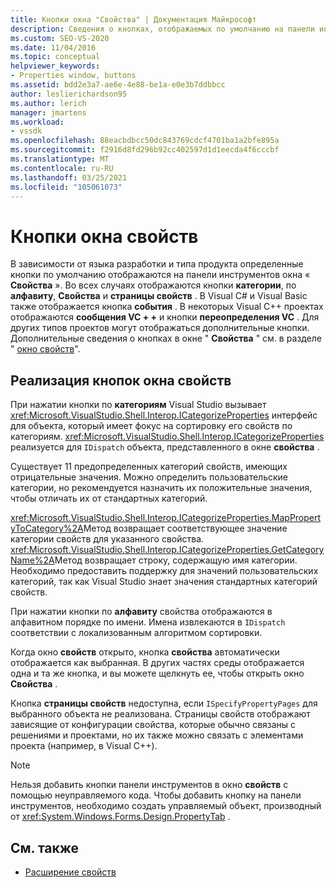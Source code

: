 ```yaml
---
title: Кнопки окна "Свойства" | Документация Майкрософт
description: Сведения о кнопках, отображаемых по умолчанию на панели инструментов для окно свойств и о реализации кнопок.
ms.custom: SEO-VS-2020
ms.date: 11/04/2016
ms.topic: conceptual
helpviewer_keywords:
- Properties window, buttons
ms.assetid: bdd2e3a7-ae6e-4e88-be1a-e0e3b7ddbbcc
author: leslierichardson95
ms.author: lerich
manager: jmartens
ms.workload:
- vssdk
ms.openlocfilehash: 88eacbdbcc50dc843769cdcf4701ba1a2bfe895a
ms.sourcegitcommit: f2916d8fd296b92cc402597d1d1eecda4f6cccbf
ms.translationtype: MT
ms.contentlocale: ru-RU
ms.lasthandoff: 03/25/2021
ms.locfileid: "105061073"
---
```

# <a name="properties-window-buttons"></a>Кнопки окна свойств
В зависимости от языка разработки и типа продукта определенные кнопки по умолчанию отображаются на панели инструментов окна « **Свойства** ». Во всех случаях отображаются кнопки **категории**, по **алфавиту**, **Свойства** и **страницы свойств** . В Visual C# и Visual Basic также отображается кнопка **события** . В некоторых Visual C++ проектах отображаются **сообщения VC + +** и кнопки **переопределения VC** . Для других типов проектов могут отображаться дополнительные кнопки. Дополнительные сведения о кнопках в окне " **Свойства** " см. в разделе " [окно свойств](../../ide/reference/properties-window.md)".

## <a name="implementation-of-properties-window-buttons"></a>Реализация кнопок окна свойств
 При нажатии кнопки по **категориям** Visual Studio вызывает <xref:Microsoft.VisualStudio.Shell.Interop.ICategorizeProperties> интерфейс для объекта, который имеет фокус на сортировку его свойств по категориям. <xref:Microsoft.VisualStudio.Shell.Interop.ICategorizeProperties> реализуется для `IDispatch` объекта, представленного в окне **свойства** .

 Существует 11 предопределенных категорий свойств, имеющих отрицательные значения. Можно определить пользовательские категории, но рекомендуется назначить их положительные значения, чтобы отличать их от стандартных категорий.

 <xref:Microsoft.VisualStudio.Shell.Interop.ICategorizeProperties.MapPropertyToCategory%2A>Метод возвращает соответствующее значение категории свойств для указанного свойства. <xref:Microsoft.VisualStudio.Shell.Interop.ICategorizeProperties.GetCategoryName%2A>Метод возвращает строку, содержащую имя категории. Необходимо предоставить поддержку для значений пользовательских категорий, так как Visual Studio знает значения стандартных категорий свойств.

 При нажатии кнопки по **алфавиту** свойства отображаются в алфавитном порядке по имени. Имена извлекаются в `IDispatch` соответствии с локализованным алгоритмом сортировки.

 Когда окно **свойств** открыто, кнопка **свойства** автоматически отображается как выбранная. В других частях среды отображается одна и та же кнопка, и вы можете щелкнуть ее, чтобы открыть окно **Свойства** .

 Кнопка **страницы свойств** недоступна, если `ISpecifyPropertyPages` для выбранного объекта не реализована. Страницы свойств отображают зависящие от конфигурации свойства, которые обычно связаны с решениями и проектами, но их также можно связать с элементами проекта (например, в Visual C++).

> [!NOTE]
> Нельзя добавить кнопки панели инструментов в окно **свойств** с помощью неуправляемого кода. Чтобы добавить кнопку на панели инструментов, необходимо создать управляемый объект, производный от <xref:System.Windows.Forms.Design.PropertyTab> .

## <a name="see-also"></a>См. также
- [Расширение свойств](../../extensibility/internals/extending-properties.md)
